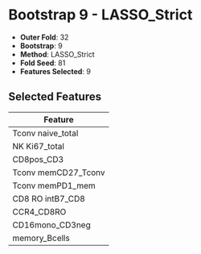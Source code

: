# Bootstrap 9 - LASSO_Strict

- **Outer Fold**: 32
- **Bootstrap**: 9
- **Method**: LASSO_Strict
- **Fold Seed**: 81
- **Features Selected**: 9

## Selected Features

| Feature |
|---------|
| Tconv naive_total |
| NK Ki67_total |
| CD8pos_CD3 |
| Tconv memCD27_Tconv |
| Tconv memPD1_mem |
| CD8 RO intB7_CD8 |
| CCR4_CD8RO |
| CD16mono_CD3neg |
| memory_Bcells |
